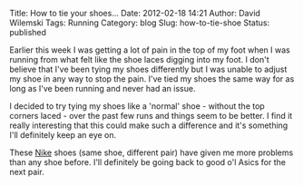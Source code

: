 Title: How to tie your shoes...
Date: 2012-02-18 14:21
Author: David Wilemski
Tags: Running
Category: blog
Slug: how-to-tie-shoe
Status: published

Earlier this week I was getting a lot of pain in the top of my foot when
I was running from what felt like the shoe laces digging into my foot. I
don\'t believe that I\'ve been tying my shoes differently but I was
unable to adjust my shoe in any way to stop the pain. I\'ve tied my
shoes the same way for as long as I\'ve been running and never had an
issue.

I decided to try tying my shoes like a \'normal\' shoe - without the top
corners laced - over the past few runs and things seem to be better. I
find it really interesting that this could make such a difference and
it\'s something I\'ll definitely keep an eye on.

These
[Nike](http://davidwilemski.com/blog/2011/05/running-update-no-more-injuries/ "Running Update: No more injuries")
shoes (same shoe, different pair) have given me more problems than any
shoe before. I\'ll definitely be going back to good o\'l Asics for the
next pair.
